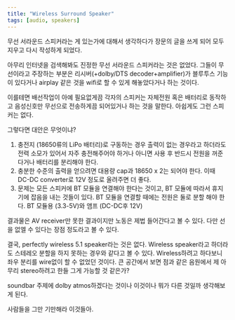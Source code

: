```yaml
---
title: "Wireless Surround Speaker"
tags: [audio, speakers]
---
```


무선 서라운드 스피커라는 게 있는가에 대해서 생각하다가 장문의 글을 쓰게 되어 모두 지우고 다시 작성하게 되었다.

아무리 인터넷을 검색해봐도 진정한 무선 서라운드 스피커라는 것은 없었다. 그들이 무선이라고 주장하는 부분은 리시버(+dolby/DTS decoder+amplifier)가 블루투스 기능이 있다거나 airplay 같은 것을 wifi로 할 수 있게 해놓았다거나 하는 것이다.

이를테면 배선작업이 아예 필요없게끔 각자의 스피커는 자체전원 혹은 배터리로 동작하고 음성신호만 무선으로 전송하게끔 되어있거나 하는 것을 말한다. 아쉽게도 그런 스피커는 없다.

그렇다면 대안은 무엇이냐?

1) 충전지 (18650류의 LiPo 배터리)로 구동하는 경우 출력이 없는 경우라고 하더라도 전력 소모가 있어서 자주 충전해주어야 하거나 아니면 사용 후 반드시 전원을 꺼준다거나 배터리를 분리해야 한다.
2) 충분한 수준의 출력을 얻으려면 대용량 cap과 18650 x 2는 되어야 한다. 이때 DC-DC converter로 12V 정도로 올려주면 더 좋다.
3) 문제는 모든 스피커에 BT 모듈을 연결해야 한다는 것이고, BT 모듈에 따라서 휴지기에 잡음을 내는 것들이 있다. BT 모듈을 연결할 때에는 전원은 둘로 분할 해야 한다. BT 모듈용 (3.3-5V)와 앰프 (DC-DC후 12V)

결과물은 AV receiver만 못한 결과이지만 노동은 제법 들어간다고 볼 수 있다. 다만 선을 없엘 수 있다는 장점 정도라고 볼 수 있다. 

결국, perfectly wireless 5.1 speaker라는 것은 없다. Wireless speaker라고 하더라도 스테레오 분할을 하지 못하는 경우와 같다고 볼 수 있다. Wireless하려고 하다보니 좌우 분리를 wire없이 할 수 없었던 것이다. 큰 공간에서 보면 점과 같은 음원에서 제 아무리 stereo하려고 한들 그게 가능할 것 같은가?

soundbar 주제에 dolby atmos하겠다는 것이나 이것이나 뭐가 다른 것일까 생각해보게 된다.

사람들을 그만 기만해라 이것들아.